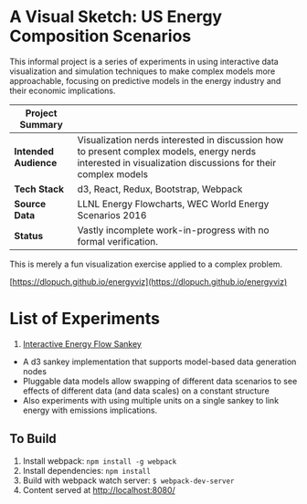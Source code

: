 # A Visual Sketch: US Energy Composition Scenarios

This informal project is a series of experiments in using interactive 
data visualization and simulation techniques to make complex models more 
approachable, focusing on predictive models in the energy industry and
their economic implications.

| Project Summary | |
| --- | --- |
| **Intended Audience** | Visualization nerds interested in discussion how to present complex models, energy nerds interested in visualization discussions for their complex models |
| **Tech Stack** | d3, React, Redux, Bootstrap, Webpack |
| **Source Data** |LLNL Energy Flowcharts, WEC World Energy Scenarios 2016 |
| **Status** | Vastly incomplete work-in-progress with no formal verification. |

This is merely a fun visualization exercise applied to a complex problem.

[https://dlopuch.github.io/energyviz](https://dlopuch.github.io/energyviz)

# List of Experiments
1. [Interactive Energy Flow Sankey](https://dlopuch.github.io/energyviz#experiment1)
  - A d3 sankey implementation that supports model-based data generation nodes
  - Pluggable data models allow swapping of different data scenarios to see effects
    of different data (and data scales) on a constant structure
  - Also experiments with using multiple units on a single sankey to link
    energy with emissions implications.

## To Build
1. Install webpack: `npm install -g webpack`
1. Install dependencies: `npm install`
1. Build with webpack watch server: `$ webpack-dev-server`
1. Content served at [http://localhost:8080/](http://localhost:8080/)